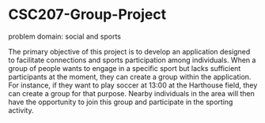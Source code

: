 # CSC207-Group-Project

problem domain: social and sports 

The primary objective of this project is to develop an application designed to facilitate connections
and sports participation among individuals. When a group of people wants to engage in a specific sport but
lacks sufficient participants at the moment, they can create a group within the application. 
For instance, if they want to play soccer at 13:00 at the Harthouse field, they can create a group
for that purpose. Nearby individuals in the area will then have the opportunity to join this group
and participate in the sporting activity.

